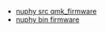 * [nuphy src qmk_firmware](https://github.com/bugbuster-dev/qmk_firmware)  
* [nuphy bin firmware](https://github.com/bugbuster-dev/nuphy-firmware)
